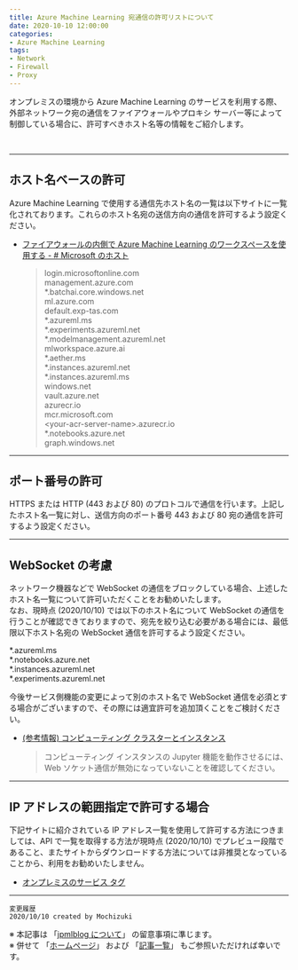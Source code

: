 ```yaml
---
title: Azure Machine Learning 宛通信の許可リストについて
date: 2020-10-10 12:00:00
categories:
- Azure Machine Learning
tags:
- Network
- Firewall
- Proxy
---
```

オンプレミスの環境から Azure Machine Learning のサービスを利用する際、外部ネットワーク宛の通信をファイアウォールやプロキシ サーバー等によって制御している場合に、許可すべきホスト名等の情報をご紹介します。  

<!-- more -->
<br>

***
## ホスト名ベースの許可
Azure Machine Learning で使用する通信先ホスト名の一覧は以下サイトに一覧化されております。これらのホスト名宛の送信方向の通信を許可するよう設定ください。  

- [ファイアウォールの内側で Azure Machine Learning のワークスペースを使用する - # Microsoft のホスト](https://docs.microsoft.com/ja-jp/azure/machine-learning/how-to-access-azureml-behind-firewall#microsoft-hosts)

  >login.microsoftonline.com  
  >management.azure.com  
  >*.batchai.core.windows.net  
  >ml.azure.com  
  >default.exp-tas.com  
  >*.azureml.ms  
  >*.experiments.azureml.net  
  >*.modelmanagement.azureml.net  
  >mlworkspace.azure.ai  
  >*.aether.ms  
  >*.instances.azureml.net  
  >*.instances.azureml.ms  
  >windows.net  
  >vault.azure.net  
  >azurecr.io  
  >mcr.microsoft.com  
  >\<your-acr-server-name\>.azurecr.io  
  >*.notebooks.azure.net  
  >graph.windows.net  

***
## ポート番号の許可
HTTPS または HTTP (443 および 80) のプロトコルで通信を行います。上記したホスト名一覧に対し、送信方向のポート番号 443 および 80 宛の通信を許可するよう設定ください。  

***
## WebSocket の考慮
ネットワーク機器などで WebSocket の通信をブロックしている場合、上述したホスト名一覧について許可いただくことをお勧めいたします。  
なお、現時点 (2020/10/10) では以下のホスト名について WebSocket の通信を行うことが確認できておりますので、宛先を絞り込む必要がある場合には、最低限以下ホスト名宛の WebSocket 通信を許可するよう設定ください。  

*.azureml.ms  
*.notebooks.azure.net  
*.instances.azureml.net  
*.experiments.azureml.net  

今後サービス側機能の変更によって別のホスト名で WebSocket 通信を必須とする場合がございますので、その際には適宜許可を追加頂くことをご検討ください。

- [(参考情報) コンピューティング クラスターとインスタンス](https://docs.microsoft.com/ja-jp/azure/machine-learning/how-to-secure-training-vnet#compute-clusters--instances)
  >コンピューティング インスタンスの Jupyter 機能を動作させるには、Web ソケット通信が無効になっていないことを確認してください。

***
## IP アドレスの範囲指定で許可する場合
下記サイトに紹介されている IP アドレス一覧を使用して許可する方法につきましては、API で一覧を取得する方法が現時点 (2020/10/10) でプレビュー段階であること、またサイトからダウンロードする方法については非推奨となっていることから、利用をお勧めいたしません。  

- [オンプレミスのサービス タグ](https://docs.microsoft.com/ja-jp/azure/virtual-network/service-tags-overview#service-tags-on-premises)


***
`変更履歴`  
`2020/10/10 created by Mochizuki`

※ 本記事は 「[jpmlblog について](https://jpmlblog.github.io/blog/2020/01/01/about-jpmlblog/)」 の留意事項に準じます。  
※ 併せて 「[ホームページ](https://jpmlblog.github.io/blog/)」 および 「[記事一覧](https://jpmlblog.github.io/blog/archives/)」 もご参照いただければ幸いです。  
